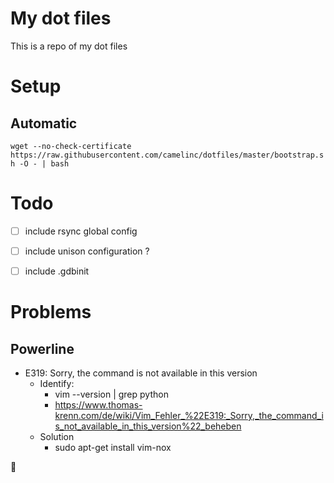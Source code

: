 My dot files
============

This is a repo of my dot files


# Setup

## Automatic

``wget --no-check-certificate https://raw.githubusercontent.com/camelinc/dotfiles/master/bootstrap.sh -O - | bash``

# Todo
* [ ] include rsync global config
* [ ] include unison configuration ?
* [ ] include .gdbinit


# Problems

## Powerline

- E319: Sorry, the command is not available in this version
  - Identify:
    - vim --version | grep python
    - https://www.thomas-krenn.com/de/wiki/Vim_Fehler_%22E319:_Sorry,_the_command_is_not_available_in_this_version%22_beheben
  - Solution
    - sudo apt-get install vim-nox


:hankey:

